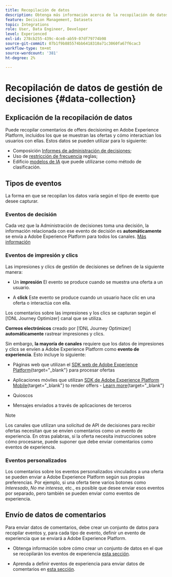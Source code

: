 ```yaml
---
title: Recopilación de datos
description: Obtenga más información acerca de la recopilación de datos de comentarios de Administración de decisiones
feature: Decision Management, Datasets
topic: Integrations
role: User, Data Engineer, Developer
level: Experienced
exl-id: 278cb255-439c-4ce8-ab59-07df79774b98
source-git-commit: 07b1f9b885574bb6418310a71c3060fa67f6cac3
workflow-type: tm+mt
source-wordcount: '381'
ht-degree: 2%

---
```


# Recopilación de datos de gestión de decisiones {#data-collection}

## Explicación de la recopilación de datos

Puede recopilar comentarios de offers decisioning en Adobe Experience Platform, incluidos los que se muestran las ofertas y cómo interactúan los usuarios con ellas. Estos datos se pueden utilizar para lo siguiente:
* Composición [Informes de administración de decisiones](../reports/get-started-events.md);
* Uso de [restricción de frecuencia](../offer-library/add-constraints.md#capping) reglas;
* Edificio [modelos de IA](../ranking/create-ranking-strategies.md) que puede utilizarse como método de clasificación.

## Tipos de eventos

La forma en que se recopilan los datos varía según el tipo de evento que desee capturar.

### Eventos de decisión

Cada vez que la Administración de decisiones toma una decisión, la información relacionada con ese evento de decisión es **automáticamente** se envía a Adobe Experience Platform para todos los canales. [Más información](../reports/get-started-events.md)

### Eventos de impresión y clics

Las impresiones y clics de gestión de decisiones se definen de la siguiente manera:

* Un **impresión** El evento se produce cuando se muestra una oferta a un usuario.

* A **click** Este evento se produce cuando un usuario hace clic en una oferta o interactúa con ella.

Los comentarios sobre las impresiones y los clics se capturan según el [!DNL Journey Optimizer] canal que se utiliza.

**Correos electrónicos** creado por [!DNL Journey Optimizer] **automáticamente** rastrear impresiones y clics.

Sin embargo, **la mayoría de canales** requiere que los datos de impresiones y clics se envíen a Adobe Experience Platform como **evento de experiencia**. Esto incluye lo siguiente:

* Páginas web que utilizan el [SDK web de Adobe Experience Platform](https://experienceleague.adobe.com/docs/experience-platform/edge/home.html?lang=es){target="_blank"} para procesar ofertas

* Aplicaciones móviles que utilizan [SDK de Adobe Experience Platform Mobile](https://experienceleague.adobe.com/docs/platform-learn/data-collection/mobile-sdk/overview.html){target="_blank"} to render offers - [Learn more](https://developer.adobe.com/client-sdks/documentation/adobe-journey-optimizer-decisioning/#ab-sj-tracking-servers){target="_blank"}
* Quioscos
* Mensajes enviados a través de aplicaciones de terceros
  <!--Mobile push notifications authored by [!DNL Journey Optimizer] - [Learn more](https://developer.adobe.com/client-sdks/documentation/adobe-journey-optimizer/api-reference/#handlenotificationresponse){target="_blank"}-->

>[!NOTE]
>
>Los canales que utilizan una solicitud de API de decisiones para recibir ofertas necesitan que se envíen comentarios como un evento de experiencia. En otras palabras, si la oferta necesita instrucciones sobre cómo procesarse, puede suponer que debe enviar comentarios como eventos de experiencia.

### Eventos personalizados

Los comentarios sobre los eventos personalizados vinculados a una oferta se pueden enviar a Adobe Experience Platform según sus propias preferencias. Por ejemplo, si una oferta tiene varios botones como *Interesado*, *No me interesa*, etc., es posible que desee enviar esos eventos por separado, pero también se pueden enviar como eventos de experiencia.

## Envío de datos de comentarios

Para enviar datos de comentarios, debe crear un conjunto de datos para recopilar eventos y, para cada tipo de evento, definir un evento de experiencia que se enviará a Adobe Experience Platform.

* Obtenga información sobre cómo crear un conjunto de datos en el que se recopilarán los eventos de experiencia [esta sección](create-dataset.md).

* Aprenda a definir eventos de experiencia para enviar datos de comentarios en [esta sección](schema-requirement.md).
